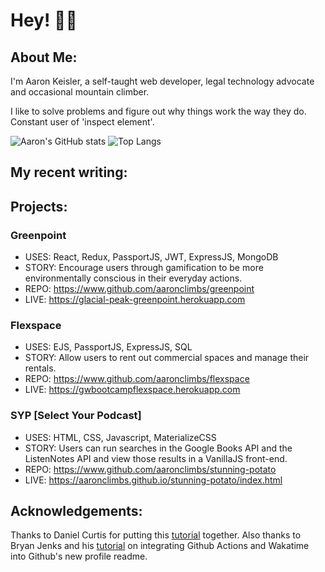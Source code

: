 # Hey! 👋👋

## About Me:

I'm Aaron Keisler, a self-taught web developer, legal technology advocate and occasional mountain climber.

I like to solve problems and figure out why things work the way they do. Constant user of 'inspect element'.

![Aaron's GitHub stats](https://github-readme-stats-aaronclimbs.vercel.app/api?username=aaronclimbs&show_icons=true&theme=gruvbox)
![Top Langs](https://github-readme-stats-aaronclimbs.vercel.app/api/top-langs/?username=aaronclimbs&layout=compact)

## My recent writing:


## Projects:

### Greenpoint

- USES: React, Redux, PassportJS, JWT, ExpressJS, MongoDB
- STORY: Encourage users through gamification to be more environmentally
  conscious in their everyday actions.
- REPO: https://www.github.com/aaronclimbs/greenpoint
- LIVE: https://glacial-peak-greenpoint.herokuapp.com

### Flexspace

- USES: EJS, PassportJS, ExpressJS, SQL
- STORY: Allow users to rent out commercial spaces and manage their
  rentals.
- REPO: https://www.github.com/aaronclimbs/flexspace
- LIVE: https://gwbootcampflexspace.herokuapp.com

### SYP [Select Your Podcast]

- USES: HTML, CSS, Javascript, MaterializeCSS
- STORY: Users can run searches in the Google Books API and the
  ListenNotes API and view those results in a VanillaJS front-end.
- REPO: https://www.github.com/aaronclimbs/stunning-potato
- LIVE: https://aaronclimbs.github.io/stunning-potato/index.html

## Acknowledgements:

Thanks to Daniel Curtis for putting this [tutorial](https://dev.to/curtiscodes/self-updating-github-profile-readme-with-javascript-lhm) together. Also thanks to Bryan Jenks and his [tutorial](https://www.youtube.com/watch?v=jazcHIaitfE&t=74s) on integrating Github Actions and Wakatime into Github's new profile readme.
